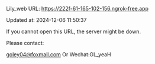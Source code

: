 Lily_web URL: https://222f-61-165-102-156.ngrok-free.app

Updated at: 2024-12-06 11:50:37

If you cannot open this URL, the server might be down.

Please contact: 

goley04@foxmail.com Or Wechat:GL_yeaH